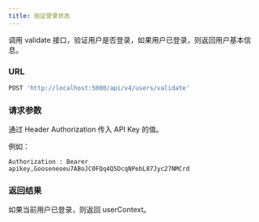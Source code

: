 ```yaml
---
title: 验证登录状态
---
```


调用 validate 接口，验证用户是否登录，如果用户已登录，则返回用户基本信息。

### URL

```js
POST 'http://localhost:5000/api/v4/users/validate'
```

### 请求参数

通过 Header Authorization 传入 API Key 的值。

例如：

```shell
Authorization : Bearer apikey,Gooseneoeu7ABoJC0FQq4Q5DcqNPebL87Jyc27NMCrd
```

### 返回结果

如果当前用户已登录，则返回 userContext。
